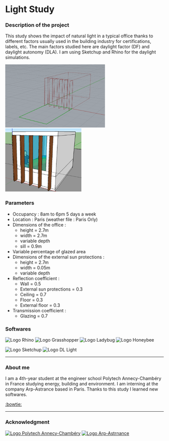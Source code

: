 # Light Study

### Description of the project

This study shows the impact of natural light in a typical office thanks to different factors usually used in the building industry for certifications, labels, etc. The main factors studied here are daylight factor (DF) and daylight autonomy (DLA). I am using Sketchup and Rhino for the daylight simulations.

<img src="Rhino Files/photos/office exemple 1.PNG" height="200"/> <img src="Sketchup%20files/Bureau%204%2C5m/Bureau%204%2C5m%20-%2040%25%20-%2030cm/cas%201.PNG" height="200"/>

### Parameters

- Occupancy : 8am to 6pm 5 days a week
- Location : Paris (weather file : Paris Orly)
- Dimensions of the office : 
     - height = 2.7m
     - width = 2.7m
     - variable depth
     - sill = 0.9m
-	Variable percentage of glazed area 
- Dimensions of the external sun protections :
     - height = 2.7m
     - width = 0.05m
     - variable depth
- Reflection coefficient :
     - Wall = 0.5
     - External sun protections = 0.3
     - Ceiling = 0.7
     - Floor = 0.3
     - External floor = 0.3
- Transmission coefficient :
     - Glazing = 0.7

### Softwares

<img src="https://www.mav-npdc.com/wp-content/uploads/2019/03/rhinoceros-5-cad-software.jpg" height="75" title="Logo Rhino" alt="Logo Rhino"> <img src="https://seeklogo.com/images/G/grasshopper-3d-logo-B55A18550D-seeklogo.com.png" height="75" title="Logo Grasshopper" alt="Logo Grasshopper"> <img src="https://www.ladybug.tools/assets/img/logo.png" height="75" title="Logo Ladybug" alt="Logo Ladybug"> <img src="https://www.ladybug.tools/assets/img/honeybee-large.png" height="75" title="Logo Honeybee" alt="Logo Honeybee">

<img src="https://www.dea.fr/wp-content/uploads/2017/01/logo-sketchup.jpg" height="75" title="Logo Sketchup" alt="Logo Sketchup"> <img src="https://deluminaelab.com/company/fr/assets/images/logo-deluminae-2018-148x145.png" height="75" title="Logo DL Light" alt="Logo DL Light">

---

### About me
I am a 4th-year student at the engineer school Polytech Annecy-Chambéry in France studying energy, building and environment. I am interning at the company Arp-Astrance based in Paris. Thanks to this study I learned new softwares.

<a href="http://www.linkedin.com/in/lenad-antoni">:bowtie:</a>

---

### Acknowledgment
<a href="https://www.polytech.univ-smb.fr/"><img src="https://www.usinenouvelle.com/mediatheque/4/9/5/000625594_image_600x315.png" height="150" title="Logo Polytech Annecy-Chambéry" alt="Logo Polytech Annecy-Chambéry"></a> <a href="https://www.arp-astrance.com/"><img src="https://pbs.twimg.com/media/Dd5jLDXUQAEaQIl.jpg" height="150" title="Logo Arp-Astrnance" alt="Logo Arp-Astrnance"></a> 
